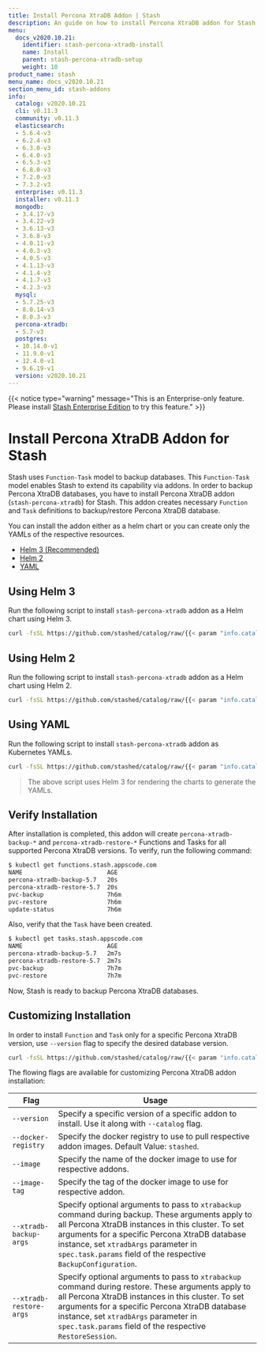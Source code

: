 ```yaml
---
title: Install Percona XtraDB Addon | Stash
description: An guide on how to install Percona XtraDB addon for Stash
menu:
  docs_v2020.10.21:
    identifier: stash-percona-xtradb-install
    name: Install
    parent: stash-percona-xtradb-setup
    weight: 10
product_name: stash
menu_name: docs_v2020.10.21
section_menu_id: stash-addons
info:
  catalog: v2020.10.21
  cli: v0.11.3
  community: v0.11.3
  elasticsearch:
  - 5.6.4-v3
  - 6.2.4-v3
  - 6.3.0-v3
  - 6.4.0-v3
  - 6.5.3-v3
  - 6.8.0-v3
  - 7.2.0-v3
  - 7.3.2-v3
  enterprise: v0.11.3
  installer: v0.11.3
  mongodb:
  - 3.4.17-v3
  - 3.4.22-v3
  - 3.6.13-v3
  - 3.6.8-v3
  - 4.0.11-v3
  - 4.0.3-v3
  - 4.0.5-v3
  - 4.1.13-v3
  - 4.1.4-v3
  - 4.1.7-v3
  - 4.2.3-v3
  mysql:
  - 5.7.25-v3
  - 8.0.14-v3
  - 8.0.3-v3
  percona-xtradb:
  - 5.7-v3
  postgres:
  - 10.14.0-v1
  - 11.9.0-v1
  - 12.4.0-v1
  - 9.6.19-v1
  version: v2020.10.21
---
```


{{< notice type="warning" message="This is an Enterprise-only feature. Please install [Stash Enterprise Edition](/docs/v2020.10.21/setup/install/enterprise) to try this feature." >}}

# Install Percona XtraDB Addon for Stash

Stash uses `Function-Task` model to backup databases. This `Function-Task` model enables Stash to extend its capability via addons. In order to backup Percona XtraDB databases, you have to install Percona XtraDB addon (`stash-percona-xtradb`) for Stash. This addon creates necessary `Function` and `Task` definitions to backup/restore Percona XtraDB database.

You can install the addon either as a helm chart or you can create only the YAMLs of the respective resources.

<ul class="nav nav-tabs" id="installerTab" role="tablist">
  <li class="nav-item">
    <a class="nav-link active" id="helm3-tab" data-toggle="tab" href="#helm3" role="tab" aria-controls="helm3" aria-selected="true">Helm 3 (Recommended)</a>
  </li>
  <li class="nav-item">
    <a class="nav-link" id="helm2-tab" data-toggle="tab" href="#helm2" role="tab" aria-controls="helm2" aria-selected="false">Helm 2</a>
  </li>
  <li class="nav-item">
    <a class="nav-link" id="script-tab" data-toggle="tab" href="#script" role="tab" aria-controls="script" aria-selected="false">YAML</a>
  </li>
</ul>
<div class="tab-content" id="installerTabContent">
  <div class="tab-pane fade show active" id="helm3" role="tabpanel" aria-labelledby="helm3-tab">

## Using Helm 3

Run the following script to install `stash-percona-xtradb` addon as a Helm chart using Helm 3.

```bash
curl -fsSL https://github.com/stashed/catalog/raw/{{< param "info.catalog" >}}/deploy/helm3.sh | bash -s -- --catalog=stash-percona-xtradb
```

</div>
<div class="tab-pane fade" id="helm2" role="tabpanel" aria-labelledby="helm2-tab">

## Using Helm 2

Run the following script to install `stash-percona-xtradb` addon as a Helm chart using Helm 2.

```bash
curl -fsSL https://github.com/stashed/catalog/raw/{{< param "info.catalog" >}}/deploy/helm2.sh | bash -s -- --catalog=stash-percona-xtradb
```

</div>
<div class="tab-pane fade" id="script" role="tabpanel" aria-labelledby="script-tab">

## Using YAML

Run the following script to install `stash-percona-xtradb` addon as Kubernetes YAMLs.

```bash
curl -fsSL https://github.com/stashed/catalog/raw/{{< param "info.catalog" >}}/deploy/script.sh | bash -s -- --catalog=stash-percona-xtradb
```

>The above script uses Helm 3 for rendering the charts to generate the YAMLs.

</div>
</div>

## Verify Installation

After installation is completed, this addon will create `percona-xtradb-backup-*` and `percona-xtradb-restore-*` Functions and Tasks for all supported Percona XtraDB versions. To verify, run the following command:

```bash
$ kubectl get functions.stash.appscode.com
NAME                        AGE
percona-xtradb-backup-5.7   20s
percona-xtradb-restore-5.7  20s
pvc-backup                  7h6m
pvc-restore                 7h6m
update-status               7h6m
```

Also, verify that the `Task` have been created.

```bash
$ kubectl get tasks.stash.appscode.com
NAME                        AGE
percona-xtradb-backup-5.7   2m7s
percona-xtradb-restore-5.7  2m7s
pvc-backup                  7h7m
pvc-restore                 7h7m
```

Now, Stash is ready to backup Percona XtraDB databases.

## Customizing Installation

In order to install `Function` and `Task` only for a specific Percona XtraDB version, use `--version` flag to specify the desired database version.

```bash
curl -fsSL https://github.com/stashed/catalog/raw/{{< param "info.catalog" >}}/deploy/helm3.sh | bash -s -- --catalog=stash-percona-xtradb --version=5.7
```

The flowing flags are available for customizing Percona XtraDB addon installation:

| Flag                    | Usage                                                                                                                                                                                                                                                                                                              |
| ----------------------- | ------------------------------------------------------------------------------------------------------------------------------------------------------------------------------------------------------------------------------------------------------------------------------------------------------------------ |
| `--version`             | Specify a specific version of a specific addon to install. Use it along with `--catalog` flag.                                                                                                                                                                                                                     |
| `--docker-registry`     | Specify the docker registry to use to pull respective addon images. Default Value: `stashed`.                                                                                                                                                                                                                      |
| `--image`               | Specify the name of the docker image to use for respective addons.                                                                                                                                                                                                                                                 |
| `--image-tag`           | Specify the tag of the docker image to use for respective addon.                                                                                                                                                                                                                                                   |
| `--xtradb-backup-args`  | Specify optional arguments to pass to `xtrabackup` command during backup. These arguments apply to all Percona XtraDB instances in this cluster. To set arguments for a specific Percona XtraDB database instance, set `xtradbArgs` parameter in `spec.task.params` field of the respective `BackupConfiguration`. |
| `--xtradb-restore-args` | Specify optional arguments to pass to `xtrabackup` command during restore. These arguments apply to all Percona XtraDB instances in this cluster. To set arguments for a specific Percona XtraDB database instance, set `xtradbArgs` parameter in `spec.task.params` field of the respective `RestoreSession`.     |

